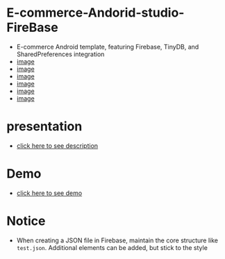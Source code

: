# E-commerce-Andorid-studio-FireBase
- E-commerce Android template, featuring Firebase, TinyDB, and SharedPreferences integration
 - [image](image1.jpg)
 - [image](image2.jpg)
 - [image](image3.jpeg)
 - [image](image4.jpeg)
 - [image](image5.jpeg)
 -  [image](image6.jpeg)
# presentation
- [click here to see description](projetappli.pdf)

# Demo

- [click here to see demo ](https://drive.google.com/drive/folders/1-v3LHgxzy9_hhk2FXSfSnJy5nxIxEh2a)

# Notice 

- When creating a JSON file in Firebase, maintain the core structure like `test.json`. Additional elements can be added, but stick to the style


